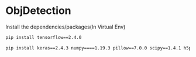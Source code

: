 # ObjDetection

Install the dependencies/packages(In Virtual Env)

```sh
pip install tensorflow==2.4.0

pip install keras==2.4.3 numpy====1.19.3 pillow==7.0.0 scipy==1.4.1 h5py==2.10.0 matplotlib==3.3.2 opencv-python keras-resnet ==0.2.0
```
